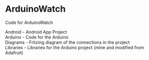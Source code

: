 ArduinoWatch
============

Code for ArduinoWatch<BR>

Android - Android App Project<BR>
Arduino - Code for the Arduino<BR>
Diagrams - Fritzing diagram of the connections in the project<BR>
Libraries - Libraries for the Arduino project (mine and modified from Adafruit)

